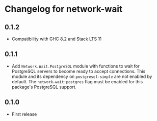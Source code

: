# Changelog for network-wait

## 0.1.2

- Compatibility with GHC 8.2 and Stack LTS 11

## 0.1.1

- Add `Network.Wait.PostgreSQL` module with functions to wait for PostgreSQL servers to become ready to accept connections. This module and its dependency on `postgresql-simple` are not enabled by default. The `network-wait:postgres` flag must be enabled for this package's PostgreSQL support.

## 0.1.0

- First release
